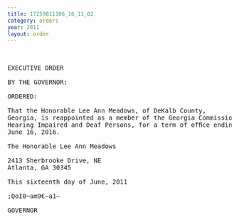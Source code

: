 ```yaml
---
title: 17259811106_16_11_02
category: orders
year: 2011
layout: order
---
```


<pre> 

EXECUTIVE ORDER

BY THE GOVERNOR:

ORDERED:

That the Honorable Lee Ann Meadows, of DeKalb County,
Georgia, is reappointed as a member of the Georgia Commission on
Hearing Impaired and Deaf Persons, for a term of ofﬁce ending
June 16, 2016.

The Honorable Lee Ann Meadows

2413 Sherbrooke Drive, NE
Atlanta, GA 30345

This sixteenth day of June, 2011

;QoI0~am9€—a1—

GOVERNOR

</pre>

